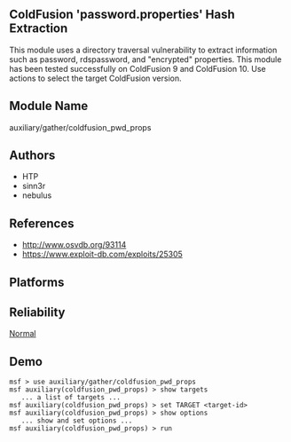 ## ColdFusion 'password.properties' Hash Extraction

This module uses a directory traversal vulnerability to 
extract information such as password, rdspassword, and 
"encrypted" properties. This module has been tested 
successfully on ColdFusion 9 and ColdFusion 10. Use actions 
to select the target ColdFusion version.


## Module Name
auxiliary/gather/coldfusion_pwd_props

## Authors
* HTP
* sinn3r
* nebulus


## References
* http://www.osvdb.org/93114
* https://www.exploit-db.com/exploits/25305




## Platforms


## Reliability
[Normal](https://github.com/rapid7/metasploit-framework/wiki/Exploit-Ranking)

## Demo

```
msf > use auxiliary/gather/coldfusion_pwd_props
msf auxiliary(coldfusion_pwd_props) > show targets
   ... a list of targets ...
msf auxiliary(coldfusion_pwd_props) > set TARGET <target-id>
msf auxiliary(coldfusion_pwd_props) > show options
   ... show and set options ...
msf auxiliary(coldfusion_pwd_props) > run
```
    
    
